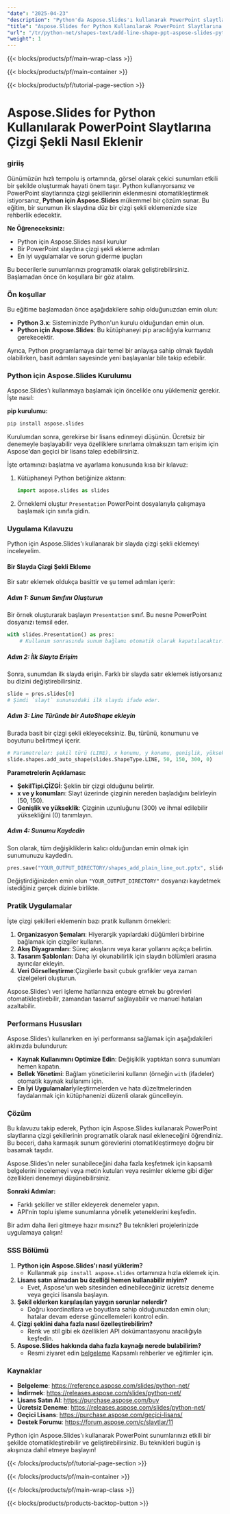 ```yaml
---
"date": "2025-04-23"
"description": "Python'da Aspose.Slides'ı kullanarak PowerPoint slaytlarına çizgi şekilleri eklemeyi otomatikleştirmeyi öğrenin, sunumlarınızı kolaylıkla geliştirin."
"title": "Aspose.Slides for Python Kullanılarak PowerPoint Slaytlarına Çizgi Şekli Nasıl Eklenir"
"url": "/tr/python-net/shapes-text/add-line-shape-ppt-aspose-slides-python/"
"weight": 1
---
```


{{< blocks/products/pf/main-wrap-class >}}

{{< blocks/products/pf/main-container >}}

{{< blocks/products/pf/tutorial-page-section >}}
# Aspose.Slides for Python Kullanılarak PowerPoint Slaytlarına Çizgi Şekli Nasıl Eklenir

### giriiş

Günümüzün hızlı tempolu iş ortamında, görsel olarak çekici sunumları etkili bir şekilde oluşturmak hayati önem taşır. Python kullanıyorsanız ve PowerPoint slaytlarınıza çizgi şekillerinin eklenmesini otomatikleştirmek istiyorsanız, **Python için Aspose.Slides** mükemmel bir çözüm sunar. Bu eğitim, bir sunumun ilk slaydına düz bir çizgi şekli eklemenizde size rehberlik edecektir.

**Ne Öğreneceksiniz:**
- Python için Aspose.Slides nasıl kurulur
- Bir PowerPoint slaydına çizgi şekli ekleme adımları
- En iyi uygulamalar ve sorun giderme ipuçları

Bu becerilerle sunumlarınızı programatik olarak geliştirebilirsiniz. Başlamadan önce ön koşullara bir göz atalım.

### Ön koşullar

Bu eğitime başlamadan önce aşağıdakilere sahip olduğunuzdan emin olun:
- **Python 3.x**: Sisteminizde Python'un kurulu olduğundan emin olun.
- **Python için Aspose.Slides**: Bu kütüphaneyi pip aracılığıyla kurmanız gerekecektir.

Ayrıca, Python programlamaya dair temel bir anlayışa sahip olmak faydalı olabilirken, basit adımları sayesinde yeni başlayanlar bile takip edebilir.

### Python için Aspose.Slides Kurulumu

Aspose.Slides'ı kullanmaya başlamak için öncelikle onu yüklemeniz gerekir. İşte nasıl:

**pip kurulumu:**

```bash
pip install aspose.slides
```

Kurulumdan sonra, gerekirse bir lisans edinmeyi düşünün. Ücretsiz bir denemeyle başlayabilir veya özelliklere sınırlama olmaksızın tam erişim için Aspose'dan geçici bir lisans talep edebilirsiniz.

İşte ortamınızı başlatma ve ayarlama konusunda kısa bir kılavuz:

1. Kütüphaneyi Python betiğinize aktarın:
   ```python
   import aspose.slides as slides
   ```

2. Örneklemi oluştur `Presentation` PowerPoint dosyalarıyla çalışmaya başlamak için sınıfa gidin.

### Uygulama Kılavuzu

Python için Aspose.Slides'ı kullanarak bir slayda çizgi şekli eklemeyi inceleyelim.

#### Bir Slayda Çizgi Şekli Ekleme

Bir satır eklemek oldukça basittir ve şu temel adımları içerir:

##### Adım 1: Sunum Sınıfını Oluşturun
Bir örnek oluşturarak başlayın `Presentation` sınıf. Bu nesne PowerPoint dosyanızı temsil eder.
```python
with slides.Presentation() as pres:
    # Kullanım sonrasında sunum bağlamı otomatik olarak kapatılacaktır.
```

##### Adım 2: İlk Slayta Erişim

Sonra, sunumdan ilk slayda erişin. Farklı bir slayda satır eklemek istiyorsanız bu dizini değiştirebilirsiniz.
```python
slide = pres.slides[0]
# Şimdi `slayt` sununuzdaki ilk slaydı ifade eder.
```

##### Adım 3: Line Türünde bir AutoShape ekleyin

Burada basit bir çizgi şekli ekleyeceksiniz. Bu, türünü, konumunu ve boyutunu belirtmeyi içerir.
```python
# Parametreler: şekil türü (LINE), x konumu, y konumu, genişlik, yükseklik
slide.shapes.add_auto_shape(slides.ShapeType.LINE, 50, 150, 300, 0)
```

**Parametrelerin Açıklaması:**
- **ŞekilTipi.ÇİZGİ**: Şeklin bir çizgi olduğunu belirtir.
- **x ve y konumları**: Slayt üzerinde çizginin nereden başladığını belirleyin (50, 150).
- **Genişlik ve yükseklik**: Çizginin uzunluğunu (300) ve ihmal edilebilir yüksekliğini (0) tanımlayın.

##### Adım 4: Sunumu Kaydedin

Son olarak, tüm değişikliklerin kalıcı olduğundan emin olmak için sunumunuzu kaydedin.
```python
pres.save("YOUR_OUTPUT_DIRECTORY/shapes_add_plain_line_out.pptx", slides.export.SaveFormat.PPTX)
```

Değiştirdiğinizden emin olun `"YOUR_OUTPUT_DIRECTORY"` dosyanızı kaydetmek istediğiniz gerçek dizinle birlikte.

### Pratik Uygulamalar

İşte çizgi şekilleri eklemenin bazı pratik kullanım örnekleri:
1. **Organizasyon Şemaları**: Hiyerarşik yapılardaki düğümleri birbirine bağlamak için çizgiler kullanın.
2. **Akış Diyagramları**: Süreç akışlarını veya karar yollarını açıkça belirtin.
3. **Tasarım Şablonları**: Daha iyi okunabilirlik için slaydın bölümleri arasına ayırıcılar ekleyin.
4. **Veri Görselleştirme**:Çizgilerle basit çubuk grafikler veya zaman çizelgeleri oluşturun.

Aspose.Slides'ı veri işleme hatlarınıza entegre etmek bu görevleri otomatikleştirebilir, zamandan tasarruf sağlayabilir ve manuel hataları azaltabilir.

### Performans Hususları

Aspose.Slides'ı kullanırken en iyi performansı sağlamak için aşağıdakileri aklınızda bulundurun:
- **Kaynak Kullanımını Optimize Edin**: Değişiklik yaptıktan sonra sunumları hemen kapatın.
- **Bellek Yönetimi**: Bağlam yöneticilerini kullanın (örneğin `with` (ifadeler) otomatik kaynak kullanımı için.
- **En İyi Uygulamalar**İyileştirmelerden ve hata düzeltmelerinden faydalanmak için kütüphanenizi düzenli olarak güncelleyin.

### Çözüm

Bu kılavuzu takip ederek, Python için Aspose.Slides kullanarak PowerPoint slaytlarına çizgi şekillerinin programatik olarak nasıl ekleneceğini öğrendiniz. Bu beceri, daha karmaşık sunum görevlerini otomatikleştirmeye doğru bir basamak taşıdır.

Aspose.Slides'ın neler sunabileceğini daha fazla keşfetmek için kapsamlı belgelerini incelemeyi veya metin kutuları veya resimler ekleme gibi diğer özellikleri denemeyi düşünebilirsiniz.

**Sonraki Adımlar:**
- Farklı şekiller ve stiller ekleyerek denemeler yapın.
- API'nin toplu işleme sunumlarına yönelik yeteneklerini keşfedin.

Bir adım daha ileri gitmeye hazır mısınız? Bu teknikleri projelerinizde uygulamaya çalışın!

### SSS Bölümü

1. **Python için Aspose.Slides'ı nasıl yüklerim?**
   - Kullanmak `pip install aspose.slides` ortamınıza hızla eklemek için.
2. **Lisans satın almadan bu özelliği hemen kullanabilir miyim?**
   - Evet, Aspose'un web sitesinden edinebileceğiniz ücretsiz deneme veya geçici lisansla başlayın.
3. **Şekil eklerken karşılaşılan yaygın sorunlar nelerdir?**
   - Doğru koordinatlara ve boyutlara sahip olduğunuzdan emin olun; hatalar devam ederse güncellemeleri kontrol edin.
4. **Çizgi şeklini daha fazla nasıl özelleştirebilirim?**
   - Renk ve stil gibi ek özellikleri API dokümantasyonu aracılığıyla keşfedin.
5. **Aspose.Slides hakkında daha fazla kaynağı nerede bulabilirim?**
   - Resmi ziyaret edin [belgeleme](https://reference.aspose.com/slides/python-net/) Kapsamlı rehberler ve eğitimler için.

### Kaynaklar
- **Belgeleme**: https://reference.aspose.com/slides/python-net/
- **İndirmek**: https://releases.aspose.com/slides/python-net/
- **Lisans Satın Al**: https://purchase.aspose.com/buy
- **Ücretsiz Deneme**: https://releases.aspose.com/slides/python-net/
- **Geçici Lisans**: https://purchase.aspose.com/geçici-lisans/
- **Destek Forumu**: https://forum.aspose.com/c/slaytlar/11

Python için Aspose.Slides'ı kullanarak PowerPoint sunumlarınızı etkili bir şekilde otomatikleştirebilir ve geliştirebilirsiniz. Bu teknikleri bugün iş akışınıza dahil etmeye başlayın!

{{< /blocks/products/pf/tutorial-page-section >}}

{{< /blocks/products/pf/main-container >}}

{{< /blocks/products/pf/main-wrap-class >}}

{{< blocks/products/products-backtop-button >}}